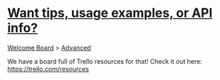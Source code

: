 # [Want tips, usage examples, or API info?](https://trello.com/c/d18dplPl/17-want-tips-usage-examples-or-api-info)

[Welcome Board](../README.md) > [Advanced](README.md)



We have a board full of Trello resources for that! Check it out here: https://trello.com/resources

